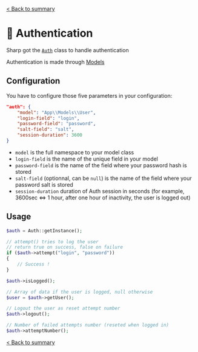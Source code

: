 [< Back to summary](../home.md)

# 🔐 Authentication

Sharp got the [`Auth`](../../Classes/Security/Auth.php) class to handle authentication

Authentication is made through [Models](../data/database.md)

## Configuration

You have to configure those five parameters in your configuration:

```json
"auth": {
    "model": "App\\Models\\User",
    "login-field": "login",
    "password-field": "password",
    "salt-field": "salt",
    "session-duration": 3600
}
```

- `model` is the full namespace to your model class
- `login-field` is the name of the unique field in your model
- `password-field` is the name of the field where your password hash is stored
- `salt-field` (optionnal, can be `null`) is the name of the field where your password salt is stored
- `session-duration` duration of Auth session in seconds (for example, 3600sec <=> 1 hour, after one hour of inactivity, the user is logged out)

## Usage

```php
$auth = Auth::getInstance();

// attempt() tries to log the user
// return true on success, false on failure
if ($auth->attempt("login", "password"))
{
    // Success !
}

$auth->isLogged();

// Array of data if the user is logged, null otherwise
$user = $auth->getUser();

// Logout the user as reset attempt number
$auth->logout();

// Number of failed attempts number (reseted when logged in)
$auth->attemptNumber();
```


[< Back to summary](../home.md)